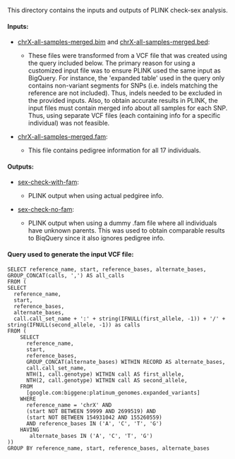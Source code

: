 This directory contains the inputs and outputs of PLINK check-sex analysis.

#### Inputs:
  * [chrX-all-samples-merged.bim](chrX-all-samples-merged.bim) and [chrX-all-samples-merged.bed](chrX-all-samples-merged.bed):
    * These files were transformed from a VCF file that was created using
      the query included below. The primary reason for using a customized input
      file was to ensure PLINK used the same input as BigQuery. For instance,
      the 'expanded table' used in the query only contains non-variant segments
      for SNPs (i.e. indels matching the reference are not included). Thus,
      indels needed to be excluded in the provided inputs.
      Also, to obtain accurate results in PLINK, the input files must
      contain merged info about all samples for each SNP. Thus, using
      separate VCF files (each containing info for a specific individual)
      was not feasible.

  * [chrX-all-samples-merged.fam](chrX-all-samples-merged.fam):
    * This file contains pedigree information for all 17 individuals.

#### Outputs:
  * [sex-check-with-fam](sex-check-with-fam.sexcheck):
    * PLINK output when using actual pedgiree info.

  * [sex-check-no-fam](sex-check-no-fam.sexcheck):
    * PLINK output when using a dummy .fam file where all individuals have
      unknown parents. This was used to obtain comparable results to
      BiqQuery since it also ignores pedigree info.

#### Query used to generate the input VCF file:
    SELECT reference_name, start, reference_bases, alternate_bases,
    GROUP_CONCAT(calls, ',') AS all_calls
    FROM (
    SELECT
      reference_name,
      start,
      reference_bases,
      alternate_bases,
      call.call_set_name + ':' + string(IFNULL(first_allele, -1)) + '/' + string(IFNULL(second_allele, -1)) as calls
    FROM (
        SELECT
          reference_name,
          start,
          reference_bases,
          GROUP_CONCAT(alternate_bases) WITHIN RECORD AS alternate_bases,
          call.call_set_name,
          NTH(1, call.genotype) WITHIN call AS first_allele,
          NTH(2, call.genotype) WITHIN call AS second_allele,
        FROM
          [google.com:biggene:platinum_genomes.expanded_variants]
        WHERE
          reference_name = 'chrX' AND
          (start NOT BETWEEN 59999 AND 2699519) AND
          (start NOT BETWEEN 154931042 AND 155260559)
          AND reference_bases IN ('A', 'C', 'T', 'G')
        HAVING
           alternate_bases IN ('A', 'C', 'T', 'G')
    ))
    GROUP BY reference_name, start, reference_bases, alternate_bases
